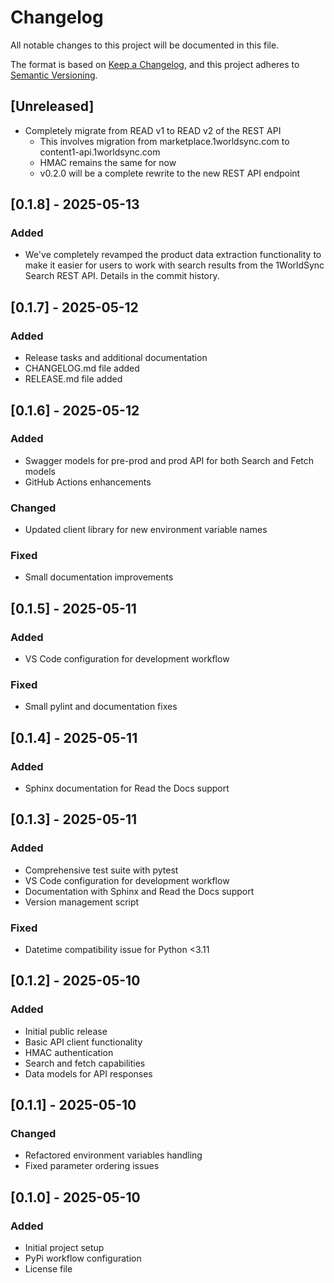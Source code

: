 # Changelog

All notable changes to this project will be documented in this file.

The format is based on [Keep a Changelog](https://keepachangelog.com/en/1.0.0/),
and this project adheres to [Semantic Versioning](https://semver.org/spec/v2.0.0.html).

## [Unreleased]
- Completely migrate from READ v1 to READ v2 of the REST API
  - This involves migration from marketplace.1worldsync.com to content1-api.1worldsync.com
  - HMAC remains the same for now
  - v0.2.0 will be a complete rewrite to the new REST API endpoint

## [0.1.8] - 2025-05-13

### Added
- We've completely revamped the product data extraction functionality to make it easier for users to work with search results from the 1WorldSync Search REST API. Details in the commit history.

## [0.1.7] - 2025-05-12

### Added
- Release tasks and additional documentation
- CHANGELOG.md file added
- RELEASE.md file added

## [0.1.6] - 2025-05-12

### Added
- Swagger models for pre-prod and prod API for both Search and Fetch models
- GitHub Actions enhancements

### Changed
- Updated client library for new environment variable names

### Fixed
- Small documentation improvements

## [0.1.5] - 2025-05-11

### Added
- VS Code configuration for development workflow

### Fixed
- Small pylint and documentation fixes

## [0.1.4] - 2025-05-11

### Added
- Sphinx documentation for Read the Docs support

## [0.1.3] - 2025-05-11

### Added
- Comprehensive test suite with pytest
- VS Code configuration for development workflow
- Documentation with Sphinx and Read the Docs support
- Version management script

### Fixed
- Datetime compatibility issue for Python <3.11

## [0.1.2] - 2025-05-10

### Added
- Initial public release
- Basic API client functionality
- HMAC authentication
- Search and fetch capabilities
- Data models for API responses

## [0.1.1] - 2025-05-10

### Changed
- Refactored environment variables handling
- Fixed parameter ordering issues

## [0.1.0] - 2025-05-10

### Added
- Initial project setup
- PyPi workflow configuration
- License file
